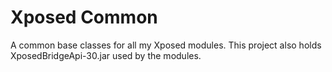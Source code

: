 Xposed Common
======

A common base classes for all my Xposed modules. This project also holds XposedBridgeApi-30.jar used by the modules.
